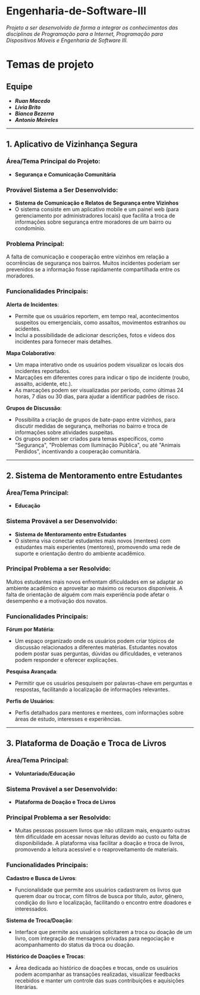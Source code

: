 # Engenharia-de-Software-III
*Projeto a ser desenvolvido de forma a integrar os conhecimentos das disciplinas de Programação para a Internet, Programação para Dispositivos Móveis e Engenharia de Software III.*

# Temas de projeto

## Equipe
- _**Ruan Macedo**_
- _**Lívia Brito**_
- _**Bianca Bezerra**_
- _**Antonio Meireles**_

---

## 1. Aplicativo de Vizinhança Segura
### Área/Tema Principal do Projeto:
- **Segurança e Comunicação Comunitária**

### Provável Sistema a Ser Desenvolvido:
- **Sistema de Comunicação e Relatos de Segurança entre Vizinhos**
- O sistema consiste em um aplicativo mobile e um painel web (para gerenciamento por administradores locais) que facilita a troca de informações sobre segurança entre moradores de um bairro ou condomínio.

### Problema Principal:
A falta de comunicação e cooperação entre vizinhos em relação a ocorrências de segurança nos bairros. Muitos incidentes poderiam ser prevenidos se a informação fosse rapidamente compartilhada entre os moradores.

### Funcionalidades Principais:
**Alerta de Incidentes**:
   - Permite que os usuários reportem, em tempo real, acontecimentos suspeitos ou emergenciais, como assaltos, movimentos estranhos ou acidentes.
   - Inclui a possibilidade de adicionar descrições, fotos e vídeos dos incidentes para fornecer mais detalhes.

 **Mapa Colaborativo**:
   - Um mapa interativo onde os usuários podem visualizar os locais dos incidentes reportados.
   - Marcações em diferentes cores para indicar o tipo de incidente (roubo, assalto, acidente, etc.).
   - As marcações podem ser visualizadas por período, como últimas 24 horas, 7 dias ou 30 dias, para ajudar a identificar padrões de risco.

**Grupos de Discussão**:
   - Possibilita a criação de grupos de bate-papo entre vizinhos, para discutir medidas de segurança, melhorias no bairro e troca de informações sobre atividades suspeitas.
   - Os grupos podem ser criados para temas específicos, como "Segurança", "Problemas com Iluminação Pública", ou até "Animais Perdidos", incentivando a cooperação comunitária.

---

## 2. Sistema de Mentoramento entre Estudantes
### Área/Tema Principal:
- **Educação**

### Sistema Provável a ser Desenvolvido:
- **Sistema de Mentoramento entre Estudantes**
- O sistema visa conectar estudantes mais novos (mentees) com estudantes mais experientes (mentores), promovendo uma rede de suporte e orientação dentro do ambiente acadêmico.

### Principal Problema a ser Resolvido:
Muitos estudantes mais novos enfrentam dificuldades em se adaptar ao ambiente acadêmico e aproveitar ao máximo os recursos disponíveis. A falta de orientação de alguém com mais experiência pode afetar o desempenho e a motivação dos novatos.

### Funcionalidades Principais:
**Fórum por Matéria**: 
   - Um espaço organizado onde os usuários podem criar tópicos de discussão relacionados a diferentes matérias. Estudantes novatos podem postar suas perguntas, dúvidas ou dificuldades, e veteranos podem responder e oferecer explicações.

**Pesquisa Avançada**:
   - Permitir que os usuários pesquisem por palavras-chave em perguntas e respostas, facilitando a localização de informações relevantes.

**Perfis de Usuários**:
   - Perfis detalhados para mentores e mentees, com informações sobre áreas de estudo, interesses e experiências.

---

## 3. Plataforma de Doação e Troca de Livros
### Área/Tema Principal:
- **Voluntariado/Educação**

### Sistema Provável a ser Desenvolvido:
- **Plataforma de Doação e Troca de Livros**

### Principal Problema a ser Resolvido:
- Muitas pessoas possuem livros que não utilizam mais, enquanto outras têm dificuldade em acessar novas leituras devido ao custo ou falta de disponibilidade. A plataforma visa facilitar a doação e troca de livros, promovendo a leitura acessível e o reaproveitamento de materiais.

### Funcionalidades Principais:
 **Cadastro e Busca de Livros**:
   - Funcionalidade que permite aos usuários cadastrarem os livros que querem doar ou trocar, com filtros de busca por título, autor, gênero, condição do livro e localização, facilitando o encontro entre doadores e interessados.

 **Sistema de Troca/Doação**:
   - Interface que permite aos usuários solicitarem a troca ou doação de um livro, com integração de mensagens privadas para negociação e acompanhamento do status da troca ou doação.

 **Histórico de Doações e Trocas**:
   - Área dedicada ao histórico de doações e trocas, onde os usuários podem acompanhar as transações realizadas, visualizar feedbacks recebidos e manter um controle das suas contribuições e aquisições literárias.





